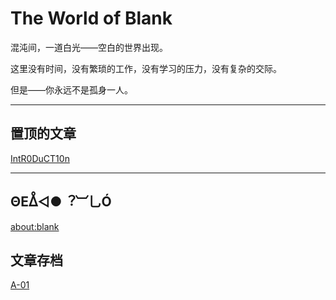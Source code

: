 # The World of Blank

混沌间，一道白光——空白的世界出现。

这里没有时间，没有繁琐的工作，没有学习的压力，没有复杂的交际。

但是——你永远不是孤身一人。

***

## 置顶的文章

[IntR0DuCT10n](/introduction)

---

## ΘΕᐂ◁●︖︺乚Ó

[about:blank](about:blank)

## 文章存档

[A-01](/archives/a-01)
